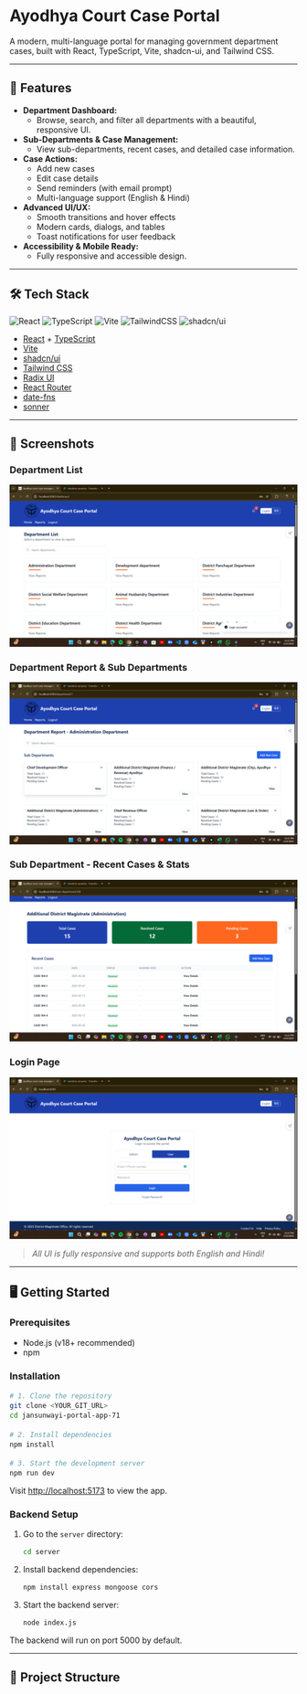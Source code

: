 # Ayodhya Court Case Portal

A modern, multi-language portal for managing government department cases, built with React, TypeScript, Vite, shadcn-ui, and Tailwind CSS.

---

## 🚀 Features

- **Department Dashboard:**
  - Browse, search, and filter all departments with a beautiful, responsive UI.
- **Sub-Departments & Case Management:**
  - View sub-departments, recent cases, and detailed case information.
- **Case Actions:**
  - Add new cases
  - Edit case details
  - Send reminders (with email prompt)
  - Multi-language support (English & Hindi)
- **Advanced UI/UX:**
  - Smooth transitions and hover effects
  - Modern cards, dialogs, and tables
  - Toast notifications for user feedback
- **Accessibility & Mobile Ready:**
  - Fully responsive and accessible design.

---

## 🛠️ Tech Stack

![React](https://img.shields.io/badge/React-20232A?style=for-the-badge&logo=react&logoColor=61DAFB)
![TypeScript](https://img.shields.io/badge/TypeScript-007ACC?style=for-the-badge&logo=typescript&logoColor=white)
![Vite](https://img.shields.io/badge/Vite-646CFF?style=for-the-badge&logo=vite&logoColor=FFD62E)
![TailwindCSS](https://img.shields.io/badge/TailwindCSS-06B6D4?style=for-the-badge&logo=tailwindcss&logoColor=white)
![shadcn/ui](https://img.shields.io/badge/shadcn--ui-111827?style=for-the-badge)

- [React](https://react.dev/) + [TypeScript](https://www.typescriptlang.org/)
- [Vite](https://vitejs.dev/)
- [shadcn/ui](https://ui.shadcn.com/)
- [Tailwind CSS](https://tailwindcss.com/)
- [Radix UI](https://www.radix-ui.com/)
- [React Router](https://reactrouter.com/)
- [date-fns](https://date-fns.org/)
- [sonner](https://sonner.emilkowal.ski/)

---

## 📸 Screenshots

### Department List
![Department List](./screenshots/department-list.png)

### Department Report & Sub Departments
![Department Report](./screenshots/department-report.png)

### Sub Department - Recent Cases & Stats
![Sub Department Cases](./screenshots/subdepartment-cases.png)

### Login Page
![Login Page](./screenshots/login-page.png)

> _All UI is fully responsive and supports both English and Hindi!_

---

## 🖥️ Getting Started

### Prerequisites
- Node.js (v18+ recommended)
- npm

### Installation

```sh
# 1. Clone the repository
git clone <YOUR_GIT_URL>
cd jansunwayi-portal-app-71

# 2. Install dependencies
npm install

# 3. Start the development server
npm run dev
```

Visit [http://localhost:5173](http://localhost:5173) to view the app.

### Backend Setup

1. Go to the `server` directory:
   ```sh
   cd server
   ```
2. Install backend dependencies:
   ```sh
   npm install express mongoose cors
   ```
3. Start the backend server:
   ```sh
   node index.js
   ```

The backend will run on port 5000 by default.

---

## 📂 Project Structure

```# jansunwayi_portal_ayodhya
